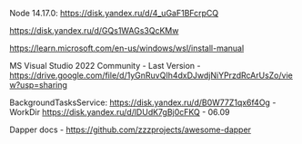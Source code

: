 Node 14.17.0: https://disk.yandex.ru/d/4_uGaF1BFcrpCQ

https://disk.yandex.ru/d/GQs1WAGs3QcKMw

https://learn.microsoft.com/en-us/windows/wsl/install-manual

MS Visual Studio 2022 Community - Last Version - https://drive.google.com/file/d/1yGnRuvQIh4dxDJwdjNiYPrzdRcArUsZo/view?usp=sharing

BackgroundTasksService:
https://disk.yandex.ru/d/B0W77Z1qx6f4Og - WorkDir
https://disk.yandex.ru/d/lDUdK7gBj0cFKQ - 06.09

Dapper docs - https://github.com/zzzprojects/awesome-dapper
